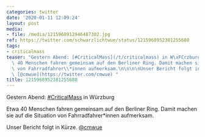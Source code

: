 ```yaml
---
categories: twitter
date: '2020-01-11 12:09:24'
layout: post
media:
- file: /media/1215968912946487302.jpg
ref: https://twitter.com/schwarzlichtwue/status/1215968952381255680
tags:
- criticalmass
teaser: "Gestern Abend: [#CriticalMass](/t/criticalmass) in W\xFCrzburg\n\n\n\nEtwa\
  \ 40 Menschen fahren gemeinsam auf den Berliner Ring. Damit machen sie auf die Situation\
  \ von Fahrradfahrer\\*innen aufmerksam.\n\n\n\nUnser Bericht folgt in K\xFCrze.\
  \ [@cmwue](https://twitter.com/cmwue) "
title: 1215968952381255680
---
```

Gestern Abend: [#CriticalMass](/t/criticalmass) in Würzburg



Etwa 40 Menschen fahren gemeinsam auf den Berliner Ring. Damit machen sie auf die Situation von Fahrradfahrer\*innen aufmerksam.



Unser Bericht folgt in Kürze. [@cmwue](https://twitter.com/cmwue) 